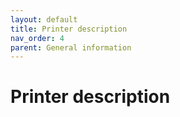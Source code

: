 ```yaml
---
layout: default
title: Printer description
nav_order: 4
parent: General information
---
```

<h1> Printer description </h1>



